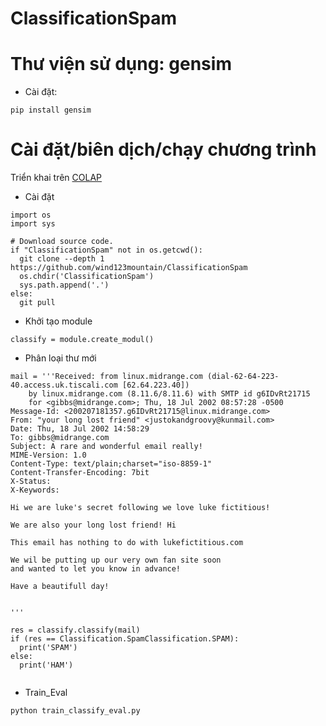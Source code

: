 # ClassificationSpam

# Thư viện sử dụng: gensim
* Cài đặt: 
```
pip install gensim
```

# Cài đặt/biên dịch/chạy chương trình

Triển khai trên [COLAP](https://colab.research.google.com/drive/1dOfIfInPU9wL0EjSz8DxCVYMnZU8WsDO#scrollTo=aZ4pPSXTopv-)

* Cài đặt
```
import os
import sys

# Download source code.
if "ClassificationSpam" not in os.getcwd():
  git clone --depth 1 https://github.com/wind123mountain/ClassificationSpam
  os.chdir('ClassificationSpam')
  sys.path.append('.')
else:
  git pull
```

* Khởi tạo module
```
classify = module.create_modul()
```

* Phân loại thư mới

```
mail = '''Received: from linux.midrange.com (dial-62-64-223-40.access.uk.tiscali.com [62.64.223.40])
	by linux.midrange.com (8.11.6/8.11.6) with SMTP id g6IDvRt21715
	for <gibbs@midrange.com>; Thu, 18 Jul 2002 08:57:28 -0500
Message-Id: <200207181357.g6IDvRt21715@linux.midrange.com>
From: "your long lost friend" <justokandgroovy@kunmail.com>
Date: Thu, 18 Jul 2002 14:58:29
To: gibbs@midrange.com
Subject: A rare and wonderful email really!
MIME-Version: 1.0
Content-Type: text/plain;charset="iso-8859-1"
Content-Transfer-Encoding: 7bit
X-Status: 
X-Keywords: 

Hi we are luke's secret following we love luke fictitious!

We are also your long lost friend! Hi

This email has nothing to do with lukefictitious.com

We wil be putting up our very own fan site soon
and wanted to let you know in advance!

Have a beautifull day!


'''

res = classify.classify(mail)
if (res == Classification.SpamClassification.SPAM):
  print('SPAM')
else:
  print('HAM')
  
```

* Train_Eval

```
python train_classify_eval.py
```
